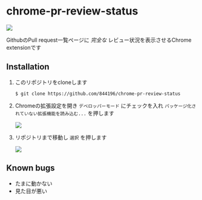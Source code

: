 # chrome-pr-review-status

![](https://user-images.githubusercontent.com/4990822/29319330-a5270c1c-820e-11e7-958c-da89394bb6c7.png)

GithubのPull request一覧ページに _完全な_ レビュー状況を表示させるChrome extensionです

## Installation

1. このリポジトリをcloneします

   ```console
   $ git clone https://github.com/844196/chrome-pr-review-status
   ```

2. Chromeの拡張設定を開き `デベロッパーモード` にチェックを入れ `パッケージ化されていない拡張機能を読み込む...` を押します

   ![](https://user-images.githubusercontent.com/4990822/29319633-9f82ac3e-820f-11e7-8419-fca3a264e1f7.png)

3. リポジトリまで移動し `選択` を押します

   ![](https://user-images.githubusercontent.com/4990822/29319819-3e639584-8210-11e7-9bc0-3da37315731f.png)

## Known bugs

* たまに動かない
* 見た目が悪い
